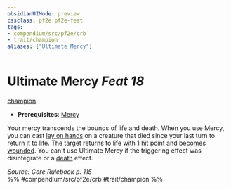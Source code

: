 ```yaml
---
obsidianUIMode: preview
cssclass: pf2e,pf2e-feat
tags:
- compendium/src/pf2e/crb
- trait/champion
aliases: ["Ultimate Mercy"]
---
```

# Ultimate Mercy  *Feat 18*  
[champion](rules/traits/champion.md "Champion Class Trait")  

- **Prerequisites**: [Mercy](compendium/feats/mercy.md)

Your mercy transcends the bounds of life and death. When you use Mercy, you can cast [lay on hands](compendium/spells/lay-on-hands.md) on a creature that died since your last turn to return it to life. The target returns to life with 1 hit point and becomes [wounded](rules/conditions.md#Wounded). You can't use Ultimate Mercy if the triggering effect was disintegrate or a [death](rules/traits/death.md "Death Effect Trait") effect.

*Source: Core Rulebook p. 115*  
%% #compendium/src/pf2e/crb #trait/champion %%